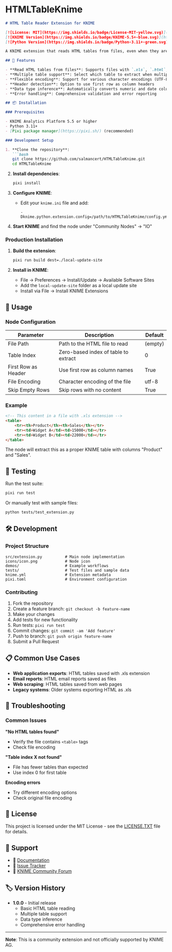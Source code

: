 # HTMLTableKnime
```markdown
# HTML Table Reader Extension for KNIME

[![License: MIT](https://img.shields.io/badge/License-MIT-yellow.svg)](https://opensource.org/licenses/MIT)
[![KNIME Version](https://img.shields.io/badge/KNIME-5.5+-blue.svg)](https://www.knime.com/)
[![Python Version](https://img.shields.io/badge/Python-3.11+-green.svg)](https://www.python.org/)

A KNIME extension that reads HTML tables from files, even when they are saved with `.xls` extension. This is common when exporting data from web applications that save HTML tables with Excel file extensions.

## 🚀 Features

- **Read HTML tables from files**: Supports files with `.xls`, `.html`, `.htm` extensions
- **Multiple table support**: Select which table to extract when multiple tables exist
- **Flexible encoding**: Support for various character encodings (UTF-8, Latin-1, etc.)
- **Header detection**: Option to use first row as column headers
- **Data type inference**: Automatically converts numeric and date columns
- **Error handling**: Comprehensive validation and error reporting

## 📦 Installation

### Prerequisites

- KNIME Analytics Platform 5.5 or higher
- Python 3.11+
- [Pixi package manager](https://pixi.sh/) (recommended)

### Development Setup

1. **Clone the repository**:
   ```bash
   git clone https://github.com/salmancert/HTMLTableKnime.git
   cd HTMLTableKnime
   ```

2. **Install dependencies**:
   ```bash
   pixi install
   ```

3. **Configure KNIME**:
   - Edit your `knime.ini` file and add:
     ```
     -Dknime.python.extension.config=/path/to/HTMLTableKnime/config.yml
     ```

4. **Start KNIME** and find the node under "Community Nodes" → "IO"

### Production Installation

1. **Build the extension**:
   ```bash
   pixi run build dest=./local-update-site
   ```

2. **Install in KNIME**:
   - File → Preferences → Install/Update → Available Software Sites
   - Add the `local-update-site` folder as a local update site
   - Install via File → Install KNIME Extensions

## 🔧 Usage

### Node Configuration

| Parameter | Description | Default |
|-----------|-------------|---------|
| File Path | Path to the HTML file to read | (empty) |
| Table Index | Zero-based index of table to extract | 0 |
| First Row as Header | Use first row as column names | True |
| File Encoding | Character encoding of the file | utf-8 |
| Skip Empty Rows | Skip rows with no content | True |

### Example

```html
<!-- This content in a file with .xls extension -->
<table>
    <tr><th>Product</th><th>Sales</th></tr>
    <tr><td>Widget A</td><td>15000</td></tr>
    <tr><td>Widget B</td><td>22000</td></tr>
</table>
```

The node will extract this as a proper KNIME table with columns "Product" and "Sales".

## 🧪 Testing

Run the test suite:

```bash
pixi run test
```

Or manually test with sample files:

```bash
python tests/test_extension.py
```

## 🛠️ Development

### Project Structure

```
src/extension.py          # Main node implementation
icons/icon.png            # Node icon
demos/                    # Example workflows
tests/                    # Test files and sample data
knime.yml                 # Extension metadata
pixi.toml                 # Environment configuration
```

### Contributing

1. Fork the repository
2. Create a feature branch: `git checkout -b feature-name`
3. Make your changes
4. Add tests for new functionality
5. Run tests: `pixi run test`
6. Commit changes: `git commit -am 'Add feature'`
7. Push to branch: `git push origin feature-name`
8. Submit a Pull Request

## 📋 Common Use Cases

- **Web application exports**: HTML tables saved with .xls extension
- **Email reports**: HTML email reports saved as files  
- **Web scraping**: HTML tables saved from web pages
- **Legacy systems**: Older systems exporting HTML as .xls

## 🐛 Troubleshooting

### Common Issues

**"No HTML tables found"**
- Verify the file contains `<table>` tags
- Check file encoding

**"Table index X not found"**  
- File has fewer tables than expected
- Use index 0 for first table

**Encoding errors**
- Try different encoding options
- Check original file encoding

## 📄 License

This project is licensed under the MIT License - see the [LICENSE.TXT](LICENSE.TXT) file for details.

## 🤝 Support

- 📖 [Documentation](README.md)
- 🐛 [Issue Tracker](https://github.com/yourusername/html-table-reader-extension/issues)
- 💬 [KNIME Community Forum](https://forum.knime.com/)

## 🏷️ Version History

- **1.0.0** - Initial release
  - Basic HTML table reading
  - Multiple table support
  - Data type inference
  - Comprehensive error handling

---

**Note**: This is a community extension and not officially supported by KNIME AG.
```
